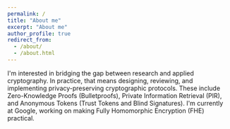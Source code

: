```yaml
---
permalink: /
title: "About me"
excerpt: "About me"
author_profile: true
redirect_from: 
  - /about/
  - /about.html
---
```


I'm interested in bridging the gap between research and applied cryptography. In practice, that means designing, reviewing, and implementing privacy-preserving cryptographic protocols. These include Zero-Knowledge Proofs (Bulletproofs), Private Information Retrieval (PIR), and Anonymous Tokens (Trust Tokens and Blind Signatures). I'm currently at Google, working on making Fully Homomorphic Encryption (FHE) practical.
